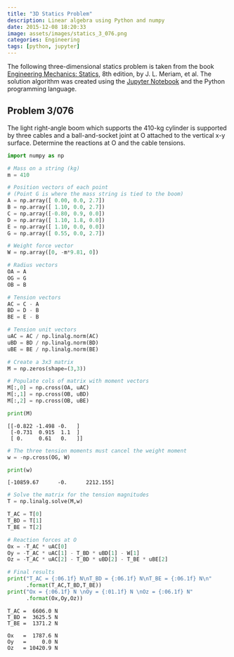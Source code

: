 ```yaml
---
title: "3D Statics Problem"
description: Linear algebra using Python and numpy
date: 2015-12-08 18:20:33
image: assets/images/statics_3_076.png
categories: Engineering
tags: [python, jupyter]
---
```


The following three-dimensional statics problem is taken from the book [Engineering Mechanics: Statics](https://www.amazon.com/Engineering-Mechanics-Statics-Eighth-Version/dp/1119044677/), 8th edition, by J. L. Meriam, et al. The solution algorithm was created using the [Jupyter Notebook](http://jupyter.org) and the Python programming language.

## Problem 3/076

The light right-angle boom which supports the 410-kg cylinder is supported by three cables and a ball-and-socket joint at O attached to the vertical x-y surface. Determine the reactions at O and the cable tensions.

<!-- more -->

```python
import numpy as np
```

```python
# Mass on a string (kg)
m = 410

# Position vectors of each point
# (Point G is where the mass string is tied to the boom)
A = np.array([ 0.00, 0.0, 2.7])
B = np.array([ 1.10, 0.0, 2.7])
C = np.array([-0.80, 0.9, 0.0])
D = np.array([ 1.10, 1.8, 0.0])
E = np.array([ 1.10, 0.0, 0.0])
G = np.array([ 0.55, 0.0, 2.7])
```

```python
# Weight force vector
W = np.array([0, -m*9.81, 0])

# Radius vectors
OA = A
OG = G
OB = B

# Tension vectors
AC = C - A
BD = D - B
BE = E - B
```

```python
# Tension unit vectors
uAC = AC / np.linalg.norm(AC)
uBD = BD / np.linalg.norm(BD)
uBE = BE / np.linalg.norm(BE)
```

```python
# Create a 3x3 matrix
M = np.zeros(shape=(3,3))
```

```python
# Populate cols of matrix with moment vectors
M[:,0] = np.cross(OA, uAC)
M[:,1] = np.cross(OB, uBD)
M[:,2] = np.cross(OB, uBE)

print(M)
```

    [[-0.822 -1.498 -0.   ]
     [-0.731  0.915  1.1  ]
     [ 0.     0.61   0.   ]]

```python
# The three tension moments must cancel the weight moment
w = -np.cross(OG, W)

print(w)
```

    [-10859.67      -0.      2212.155]

```python
# Solve the matrix for the tension magnitudes
T = np.linalg.solve(M,w)

T_AC = T[0]
T_BD = T[1]
T_BE = T[2]
```

```python
# Reaction forces at O
Ox = -T_AC * uAC[0]
Oy = -T_AC * uAC[1] - T_BD * uBD[1] - W[1]
Oz = -T_AC * uAC[2] - T_BD * uBD[2] - T_BE * uBE[2]
```

```python
# Final results
print("T_AC = {:06.1f} N\nT_BD = {:06.1f} N\nT_BE = {:06.1f} N\n"
      .format(T_AC,T_BD,T_BE))
print("Ox = {:06.1f} N \nOy = {:01.1f} N \nOz = {:06.1f} N"
      .format(Ox,Oy,Oz))
```

    T_AC =  6606.0 N
    T_BD =  3625.5 N
    T_BE =  1371.2 N

    Ox   =  1787.6 N
    Oy   =     0.0 N
    Oz   = 10420.9 N
